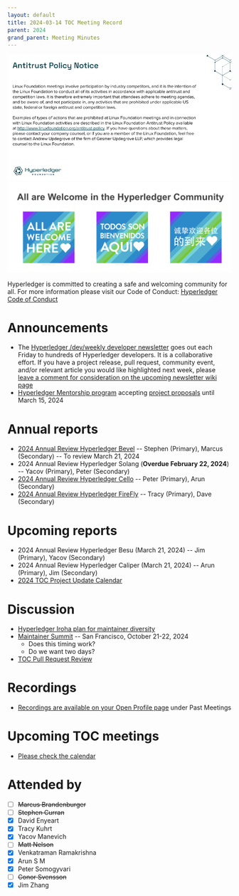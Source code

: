 ```yaml
---
layout: default
title: 2024-03-14 TOC Meeting Record
parent: 2024
grand_parent: Meeting Minutes
---
```


![Antitrust Policy Notice](../images/antitrust-policy-notice.png "Antitrust Policy Notice")
![All are Welcome in the Hyperledger Community](../images/all-are-welcome.png "All are Welcome in the Hyperledger Community")

Hyperledger is committed to creating a safe and welcoming community for all. For more information please visit our Code of Conduct: [Hyperledger Code of Conduct](https://toc.hyperledger.org/governing-documents/code-of-conduct.html)

# Announcements
* The [Hyperledger /dev/weekly developer newsletter](https://wiki.hyperledger.org/pages/viewpage.action?pageId=39618905) goes out each Friday to hundreds of Hyperledger developers. It is a collaborative effort. If you have a project release, pull request, community event, and/or relevant article you would like highlighted next week, please [leave a comment for consideration on the upcoming newsletter wiki page](https://wiki.hyperledger.org/display/DR/2024)
* [Hyperledger Mentorship program](https://wiki.hyperledger.org/display/INTERN) accepting [project proposals](https://wiki.hyperledger.org/display/INTERN/Mentorship+Projects) until March 15, 2024

# Annual reports
* [2024 Annual Review Hyperledger Bevel](https://github.com/hyperledger/toc/pull/224) -- Stephen (Primary), Marcus (Secondary) -- To review March 21, 2024
* 2024 Annual Review Hyperledger Solang (**Overdue February 22, 2024**) -- Yacov (Primary), Peter (Secondary)
* [2024 Annual Review Hyperledger Cello](https://github.com/hyperledger/toc/pull/223) -- Peter (Primary), Arun (Secondary)
* [2024 Annual Review Hyperledger FireFly](https://github.com/hyperledger/toc/pull/222) -- Tracy (Primary), Dave (Secondary)

# Upcoming reports
* 2024 Annual Review Hyperledger Besu (March 21, 2024) -- Jim (Primary), Yacov (Secondary)
* 2024 Annual Review Hyperledger Caliper (March 21, 2024) -- Arun (Primary), Jim (Secondary)
* [2024 TOC Project Update Calendar](../../project-reports/2024/2024-updates.md)

# Discussion
* [Hyperledger Iroha plan for maintainer diversity](https://docs.google.com/document/d/1zItXZYN3hOOUAxj3GW8x3rveKxoCbndqjs-9sN5aO9Y/edit?usp=sharing)
* [Maintainer Summit](https://docs.google.com/document/d/1lQs7JXbPGI0aSnw9smMZdRiv1NX1s0jQqdSxxjJgA8g/edit) -- San Francisco, October 21-22, 2024
    * Does this timing work?
    * Do we want two days?
* [TOC Pull Request Review](https://github.com/hyperledger/toc/pulls)

# Recordings
* [Recordings are available on your Open Profile page](https://openprofile.dev/my-meetings) under Past Meetings

# Upcoming TOC meetings
* [Please check the calendar](https://lists.hyperledger.org/g/toc/calendar)

# Attended by

* [ ] ~~Marcus Brandenburger~~
* [ ] ~~Stephen Curran~~
* [x] David Enyeart
* [x] Tracy Kuhrt
* [x] Yacov Manevich
* [ ] ~~Matt Nelson~~
* [x] Venkatraman Ramakrishna
* [x] Arun S M
* [x] Peter Somogyvari
* [ ] ~~Conor Svensson~~
* [x] Jim Zhang
